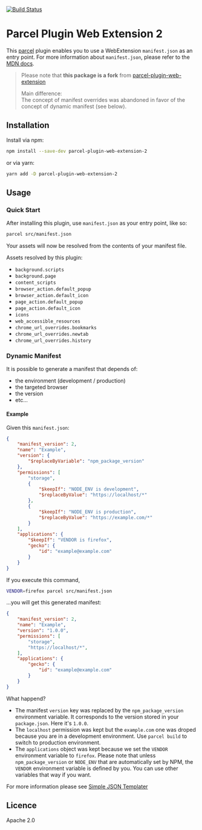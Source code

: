 [![Build Status](https://api.travis-ci.com/Cl00e9ment/parcel-plugin-web-extension.svg?branch=master)](https://travis-ci.com/Cl00e9ment/parcel-plugin-web-extension)

# Parcel Plugin Web Extension 2

This [parcel](https://github.com/parcel-bundler/parcel) plugin enables you to use a WebExtension `manifest.json` as an entry point. For more information about `manifest.json`, please refer to the [MDN docs](https://developer.mozilla.org/en-US/Add-ons/WebExtensions/manifest.json).

> Please note that **this package is a fork** from [parcel-plugin-web-extension](https://github.com/kevincharm/parcel-plugin-web-extension)
>
> Main difference:  
> The concept of manifest overrides was abandoned in favor of the concept of dynamic manifest (see below).

## Installation

Install via npm:
```sh
npm install --save-dev parcel-plugin-web-extension-2
```
or via yarn:
```sh
yarn add -D parcel-plugin-web-extension-2
```

## Usage

### Quick Start

After installing this plugin, use `manifest.json` as your entry point, like so:
```sh
parcel src/manifest.json
```
Your assets will now be resolved from the contents of your manifest file.

Assets resolved by this plugin:
- `background.scripts`
- `background.page`
- `content_scripts`
- `browser_action.default_popup`
- `browser_action.default_icon`
- `page_action.default_popup`
- `page_action.default_icon`
- `icons`
- `web_accessible_resources`
- `chrome_url_overrides.bookmarks`
- `chrome_url_overrides.newtab`
- `chrome_url_overrides.history`

### Dynamic Manifest

It is possible to generate a manifest that depends of:
- the environment (development / production)
- the targeted browser
- the version
- etc...

#### Example

Given this `manifest.json`:

```json
{
    "manifest_version": 2,
    "name": "Example",
    "version": {
        "$replaceByVariable": "npm_package_version"
    },
    "permissions": [
        "storage",
        {
            "$keepIf": "NODE_ENV is development",
            "$replaceByValue": "https://localhost/*"
        },
        {
            "$keepIf": "NODE_ENV is production",
            "$replaceByValue": "https://example.com/*"
        }
    ],
    "applications": {
        "$keepIf": "VENDOR is firefox",
        "gecko": {
            "id": "example@example.com"
        }
    }
}
```

If you execute this command,

```bash
VENDOR=firefox parcel src/manifest.json
```

...you will get this generated manifest:

```json
{
    "manifest_version": 2,
    "name": "Example",
    "version": "1.0.0",
    "permissions": [
        "storage",
        "https://localhost/*",
    ],
    "applications": {
        "gecko": {
            "id": "example@example.com"
        }
    }
}
```

What happend?  
- The manifest `version` key was replaced by the `npm_package_version` environment variable. It corresponds to the version stored in your `package.json`. Here it's `1.0.0`.
- The `localhost` permission was kept but the `example.com` one was droped because you are in a development environment. Use `parcel build` to switch to production environment.
- The `applications` object was kept because we set the `VENDOR` environment variable to `firefox`. Please note that unless `npm_package_version` or `NODE_ENV` that are automatically set by NPM, the `VENDOR` environment variable is defined by you. You can use other variables that way if you want.

For more information please see [Simple JSON Templater](https://www.npmjs.com/package/simple-json-templater)

## Licence

Apache 2.0
